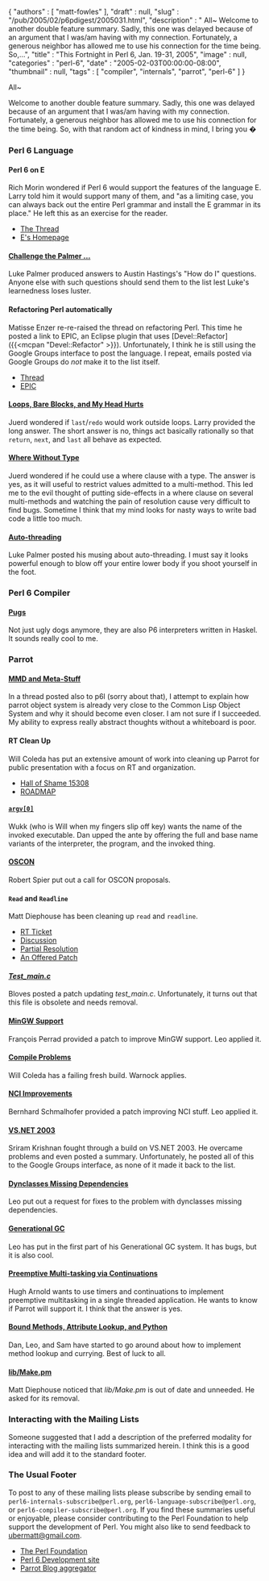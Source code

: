 {
   "authors" : [
      "matt-fowles"
   ],
   "draft" : null,
   "slug" : "/pub/2005/02/p6pdigest/2005031.html",
   "description" : " All~ Welcome to another double feature summary. Sadly, this one was delayed because of an argument that I was/am having with my connection. Fortunately, a generous neighbor has allowed me to use his connection for the time being. So,...",
   "title" : "This Fortnight in Perl 6, Jan. 19-31, 2005",
   "image" : null,
   "categories" : "perl-6",
   "date" : "2005-02-03T00:00:00-08:00",
   "thumbnail" : null,
   "tags" : [
      "compiler",
      "internals",
      "parrot",
      "perl-6"
   ]
}



All~

Welcome to another double feature summary. Sadly, this one was delayed because of an argument that I was/am having with my connection. Fortunately, a generous neighbor has allowed me to use his connection for the time being. So, with that random act of kindness in mind, I bring you �

### Perl 6 Language

#### Perl 6 on E

Rich Morin wondered if Perl 6 would support the features of the language E. Larry told him it would support many of them, and "as a limiting case, you can always back out the entire Perl grammar and install the E grammar in its place." He left this as an exercise for the reader.

-   [The Thread](http://groups-beta.google.com/group/perl.perl6.language/browse_frm/thread/d7b5679b0c32a7c7/f1f8012e39225a1e?_done=%2Fgroup%2Fperl.perl6.language%3F&_doneTitle=Back+to+topics&_doneTitle=Back&&d#f1f8012e39225a1e)
-   [E's Homepage](http://www.erights.org/)

#### [Challenge the Palmer ...](http://groups-beta.google.com/group/perl.perl6.language/browse_frm/thread/60003777d2b8df79/db70f9b005934bf8?_done=%2Fgroup%2Fperl.perl6.language%3F&_doneTitle=Back+to+topics&_doneTitle=Back&&d#db70f9b005934bf8)

Luke Palmer produced answers to Austin Hastings's "How do I" questions. Anyone else with such questions should send them to the list lest Luke's learnedness loses luster.

#### Refactoring Perl automatically

Matisse Enzer re-re-raised the thread on refactoring Perl. This time he posted a link to EPIC, an Eclipse plugin that uses [Devel::Refactor]({{<mcpan "Devel::Refactor" >}}). Unfortunately, I think he is still using the Google Groups interface to post the language. I repeat, emails posted via Google Groups do *not* make it to the list itself.

-   [Thread](http://groups-beta.google.com/group/perl.perl6.language/browse_frm/thread/d31481c114e88a11/8fde39f7f7418669?_done=%2Fgroup%2Fperl.perl6.language%3F&_doneTitle=Bac+to+topics&_doneTitle=Back&&d#8fde39f7f7418669%22)
-   [EPIC](http://www.epic-ide.org)

#### [Loops, Bare Blocks, and My Head Hurts](http://groups-beta.google.com/group/perl.perl6.language/browse_frm/thread/c9f1db8d113c08d7/ae57551677fee394?_done=%2Fgroup%2Fperl.perl6.language%3F&_doneTitle=Bac+to+topics&_doneTitle=Back&&d#ae57551677fee394%22)

Juerd wondered if `last`/`redo` would work outside loops. Larry provided the long answer. The short answer is no, things act basically rationally so that `return`, `next`, and `last` all behave as expected.

#### [Where Without Type](http://groups-beta.google.com/group/perl.perl6.language/browse_frm/thread/4bcd12915cf71913/932c5f432a874044?_done=%2Fgroup%2Fperl.perl6.language%3F&_doneTitle=Back+to+topics&_doneTitle=Back&&d#932c5f432a874044)

Juerd wondered if he could use a where clause with a type. The answer is yes, as it will useful to restrict values admitted to a multi-method. This led me to the evil thought of putting side-effects in a where clause on several multi-methods and watching the pain of resolution cause very difficult to find bugs. Sometime I think that my mind looks for nasty ways to write bad code a little too much.

#### [Auto-threading](http://groups-beta.google.com/group/perl.perl6.language/browse_frm/thread/f64bc3b208a5cd06/a3d89cf334c4bc3d?_done=%2Fgroup%2Fperl.perl6.language%3F&_doneTitle=Back+to+topics&_doneTitle=Back&&d#a3d89cf334c4bc3d)

Luke Palmer posted his musing about auto-threading. I must say it looks powerful enough to blow off your entire lower body if you shoot yourself in the foot.

### Perl 6 Compiler

#### [Pugs](http://groups-beta.google.com/group/perl.perl6.compiler/browse_frm/thread/73a788c2ec58460a/5affb9601639f1dc?_done=%2Fgroup%2Fperl.perl6.compiler%3F&_doneTitle=Back+to+topics&_doneTitle=Back&&d#5affb9601639f1dc)

Not just ugly dogs anymore, they are also P6 interpreters written in Haskel. It sounds really cool to me.

### Parrot

#### [MMD and Meta-Stuff](http://groups-beta.google.com/group/perl.perl6.internals/browse_frm/thread/2a32fa21e2795b7f/fd10f5769fb8ed39?_done=%2Fgroup%2Fperl.perl6.internals%2Fthreads%3Fstart%3D30%26order%3Drecent%26&_doneTitle=Back&&d#fd10f5769fb8ed39)

In a thread posted also to p6l (sorry about that), I attempt to explain how parrot object system is already very close to the Common Lisp Object System and why it should become even closer. I am not sure if I succeeded. My ability to express really abstract thoughts without a whiteboard is poor.

#### RT Clean Up

Will Coleda has put an extensive amount of work into cleaning up Parrot for public presentation with a focus on RT and organization.

-   [Hall of Shame 15308](http://groups-beta.google.com/group/perl.perl6.internals/browse_frm/thread/4c44bbf90d80f5be/d330d20d7fbb4f98?_done=%2Fgroup%2Fperl.perl6.internals%2Fthreads%3Fstart%3D30%26order%3Drecent%26&_doneTitle=Back&&d#d330d20d7fbb4f98)
-   [ROADMAP](http://groups-beta.google.com/group/perl.perl6.internals/browse_frm/thread/d73ecb43144bf1c3/ef842bfe48337d56?_done=%2Fgroup%2Fperl.perl6.internals%2Fthreads%3Fstart%3D0%26order%3Drecent%26&_doneTitle=Back&&d#ef842bfe48337d56)

#### [`argv[0]`](http://groups-beta.google.com/group/perl.perl6.internals/browse_frm/thread/5ac3f1c5375d5da5/6f67663f2c6f1245?_done=%2Fgroup%2Fperl.perl6.internals%2Fthreads%3Fstart%3D0%26order%3Drecent%26&_doneTitle=Back&&d#6f67663f2c6f1245)

Wukk (who is Will when my fingers slip off key) wants the name of the invoked executable. Dan upped the ante by offering the full and base name variants of the interpreter, the program, and the invoked thing.

#### [OSCON](http://groups-beta.google.com/group/perl.perl6.internals/browse_frm/thread/f9ac71f8f3402597/46c18e5d2658e6cd?_done=%2Fgroup%2Fperl.perl6.internals%2Fthreads%3Fstart%3D0%26order%3Drecent%26&_doneTitle=Back&&d#46c18e5d2658e6cd)

Robert Spier put out a call for OSCON proposals.

#### `Read` and `Readline`

Matt Diephouse has been cleaning up `read` and `readline`.

-   [RT Ticket](http://groups-beta.google.com/group/perl.perl6.internals/browse_frm/thread/e458ecc388f0b0a7/534af68d76a393ff?_done=%2Fgroup%2Fperl.perl6.internals%2Fthreads%3Fstart%3D0%26order%3Drecent%26&_doneTitle=Back&&d#534af68d76a393ff)
-   [Discussion](http://groups-beta.google.com/group/perl.perl6.internals/browse_frm/thread/1725d504480fb0bf/ae8d0fcfbcef7b33?_done=%2Fgroup%2Fperl.perl6.internals%2Fthreads%3Fstart%3D0%26order%3Drecent%26&_doneTitle=Back&&d#ae8d0fcfbcef7b33)
-   [Partial Resolution](http://groups-beta.google.com/group/perl.perl6.internals/browse_frm/thread/14124ddc27011622/0bc232a97c300571?_done=%2Fgroup%2Fperl.perl6.internals%2Fthreads%3Fstart%3D0%26order%3Drecent%26&_doneTitle=Back&&d#0bc232a97c300571)
-   [An Offered Patch](http://groups-beta.google.com/group/perl.perl6.internals/browse_frm/thread/4c9d3f29c7ed75c8/ecd2934565627820?_done=%2Fgroup%2Fperl.perl6.internals%2Fthreads%3Fstart%3D0%26order%3Drecent%26&_doneTitle=Back&&d#ecd2934565627820)

#### [*Test\_main.c*](http://groups-beta.google.com/group/perl.perl6.internals/browse_frm/thread/358874c77dbe40f8/01806480a1ea7b6e?_done=%2Fgroup%2Fperl.perl6.internals%2Fthreads%3Fstart%3D0%26order%3Drecent%26&_doneTitle=Back&&d#01806480a1ea7b6e)

Bloves posted a patch updating *test\_main.c*. Unfortunately, it turns out that this file is obsolete and needs removal.

#### [MinGW Support](http://groups-beta.google.com/group/perl.perl6.internals/browse_frm/thread/172d1adda7469e0d/95945ab76a0f38bf?_done=%2Fgroup%2Fperl.perl6.internals%2Fthreads%3Fstart%3D0%26order%3Drecent%26&_doneTitle=Back&&d#95945ab76a0f38bf)

François Perrad provided a patch to improve MinGW support. Leo applied it.

#### [Compile Problems](http://groups-beta.google.com/group/perl.perl6.internals/browse_frm/thread/7684b8c1d7e68372/ae4a0d585dd4dc48?_done=%2Fgroup%2Fperl.perl6.internals%2Fthreads%3Fstart%3D0%26order%3Drecent%26&_doneTitle=Back&&d#ae4a0d585dd4dc48)

Will Coleda has a failing fresh build. Warnock applies.

#### [NCI Improvements](http://groups-beta.google.com/group/perl.perl6.internals/browse_frm/thread/ab24fcf236379e61/438778ca1f18c3df?_done=%2Fgroup%2Fperl.perl6.internals%2Fthreads%3Fstart%3D0%26order%3Drecent%26&_doneTitle=Back&&d#438778ca1f18c3df)

Bernhard Schmalhofer provided a patch improving NCI stuff. Leo applied it.

#### [VS.NET 2003](http://groups-beta.google.com/group/perl.perl6.internals/browse_frm/thread/dd3cb5e94f1eb835/74b248bf61c2f1f6?_done=%2Fgroup%2Fperl.perl6.internals%2Fthreads%3Fstart%3D0%26order%3Drecent%26&_doneTitle=Back&&d#74b248bf61c2f1f6)

Sriram Krishnan fought through a build on VS.NET 2003. He overcame problems and even posted a summary. Unfortunately, he posted all of this to the Google Groups interface, as none of it made it back to the list.

#### [Dynclasses Missing Dependencies](http://groups-beta.google.com/group/perl.perl6.internals/browse_frm/thread/b21ec6647812dbc0/6a4502bb3d5316a6?_done=%2Fgroup%2Fperl.perl6.internals%2Fthreads%3Fstart%3D0%26order%3Drecent%26&_doneTitle=Back&&d#6a4502bb3d5316a6)

Leo put out a request for fixes to the problem with dynclasses missing dependencies.

#### [Generational GC](http://groups-beta.google.com/group/perl.perl6.internals/browse_frm/thread/50e56319b876b08c/7904e9a0baf710a7?_done=%2Fgroup%2Fperl.perl6.internals%2Fthreads%3Fstart%3D0%26order%3Drecent%26&_doneTitle=Back&&d#7904e9a0baf710a7)

Leo has put in the first part of his Generational GC system. It has bugs, but it is also cool.

#### [Preemptive Multi-tasking via Continuations](http://groups-beta.google.com/group/perl.perl6.internals/browse_frm/thread/4d41960215df55fc/59fc22020073e94b?_done=%2Fgroup%2Fperl.perl6.internals%2Fthreads%3Fstart%3D0%26order%3Drecent%26&_doneTitle=Back&&d#59fc22020073e94b)

Hugh Arnold wants to use timers and continuations to implement preemptive multitasking in a single threaded application. He wants to know if Parrot will support it. I think that the answer is yes.

#### [Bound Methods, Attribute Lookup, and Python](http://groups-beta.google.com/group/perl.perl6.internals/browse_frm/thread/c3549ba4ffce05e7/08173698a160df55?_done=%2Fgroup%2Fperl.perl6.internals%2Fthreads%3Fstart%3D0%26order%Drecent%26&_doneTitle=Back&&d#08173698a160df55%22)

Dan, Leo, and Sam have started to go around about how to implement method lookup and currying. Best of luck to all.

#### [lib/Make.pm](http://groups-beta.google.com/group/perl.perl6.internals/browse_frm/thread/87cf2d202be97b9b/e109174d6f56dfc4?_done=%2Fgroup%2Fperl.perl6.internals%2Fthreads%3Fstart%3D0%26order%3Drecent%26&_doneTitle=Back&&d#e109174d6f56dfc4)

Matt Diephouse noticed that *lib/Make.pm* is out of date and unneeded. He asked for its removal.

### Interacting with the Mailing Lists

Someone suggested that I add a description of the preferred modality for interacting with the mailing lists summarized herein. I think this is a good idea and will add it to the standard footer.

### The Usual Footer

To post to any of these mailing lists please subscribe by sending email to `perl6-internals-subscribe@perl.org`, `perl6-language-subscribe@perl.org`, or `perl6-compiler-subscribe@perl.org`. If you find these summaries useful or enjoyable, please consider contributing to the Perl Foundation to help support the development of Perl. You might also like to send feedback to <ubermatt@gmail.com>.

-   [The Perl Foundation](http://donate.perl-foundation.org/)
-   [Perl 6 Development site](http://dev.perl.org/perl6/)
-   [Parrot Blog aggregator](http://planet.parrotcode.org/)

